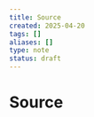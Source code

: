 ```yaml
---
title: Source
created: 2025-04-20
tags: []
aliases: []
type: note
status: draft
---
```


# Source


